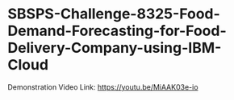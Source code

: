# SBSPS-Challenge-8325-Food-Demand-Forecasting-for-Food-Delivery-Company-using-IBM-Cloud

Demonstration Video Link:
https://youtu.be/MiAAK03e-io
